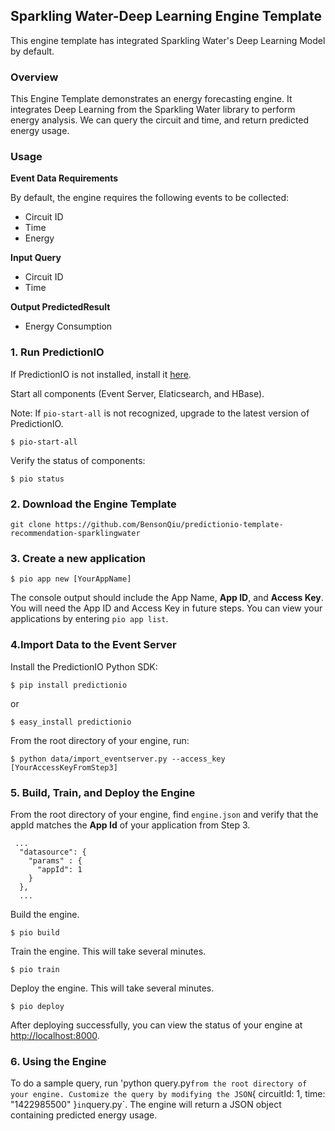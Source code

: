 ## Sparkling Water-Deep Learning Engine Template

This engine template has integrated Sparkling Water's Deep Learning Model by default.

### Overview
This Engine Template demonstrates an energy forecasting engine. It integrates Deep Learning from the Sparkling Water library to perform energy analysis. We can query the circuit and time, and return predicted energy usage. 

### Usage
**Event Data Requirements**

By default, the engine requires the following events to be collected:
* Circuit ID
* Time
* Energy

**Input Query**
* Circuit ID
* Time

**Output PredictedResult**
* Energy Consumption

### 1. Run PredictionIO

If PredictionIO is not installed, install it [here](http://docs.prediction.io/install/).

Start all components (Event Server, Elaticsearch, and HBase).

Note: If `pio-start-all` is not recognized, upgrade to the latest version of PredictionIO.
```
$ pio-start-all
```

Verify the status of components:
```
$ pio status
```

### 2. Download the Engine Template

```
git clone https://github.com/BensonQiu/predictionio-template-recommendation-sparklingwater
```

### 3. Create a new application
```
$ pio app new [YourAppName]
```

The console output should include the App Name, **App ID**, and **Access Key**. You will need the App ID and Access Key in future steps. You can view your applications by entering `pio app list`.

### 4.Import Data to the Event Server

Install the PredictionIO Python SDK:
```
$ pip install predictionio
```
or
```
$ easy_install predictionio
```

From the root directory of your engine, run:
```
$ python data/import_eventserver.py --access_key [YourAccessKeyFromStep3]
```

### 5. Build, Train, and Deploy the Engine

From the root directory of your engine, find `engine.json` and verify that the appId matches the **App Id** of your application from Step 3.

```
 ...
  "datasource": {
    "params" : {
      "appId": 1
    }
  },
  ...
```

Build the engine.
```
$ pio build
```

Train the engine. This will take several minutes.
```
$ pio train
```

Deploy the engine. This will take several minutes.
```
$ pio deploy
```

After deploying successfully, you can view the status of your engine at [http://localhost:8000](http://localhost:8000).

### 6. Using the Engine
To do a sample query, run 'python query.py` from the root directory of your engine. Customize the query by modifying the JSON `{ circuitId: 1, time: "1422985500" }` in `query.py`. The engine will return a JSON object containing predicted energy usage.
